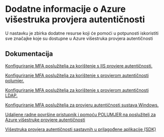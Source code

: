 <properties 
    pageTitle="Azure višestruka provjera autentičnosti – dodatne informacije"
    description="To je stranica Azure višestruke provjere autentičnosti kojoj se navode veze na dodatne sadržaje za Azure višestruke provjere autentičnosti.  Na tom mjestu možete Saznajte dodatne teme na višestruke provjere autentičnosti."
    services="multi-factor-authentication"
    documentationCenter=""
    authors="kgremban"
    manager="femila"
    editor="curtland"/>

<tags
    ms.service="multi-factor-authentication"
    ms.workload="identity"
    ms.tgt_pltfrm="na"
    ms.devlang="na"
    ms.topic="article"
    ms.date="08/04/2016"
    ms.author="kgremban"/>

# <a name="learn-more-about-azure-multi-factor-authentication"></a>Dodatne informacije o Azure višestruka provjera autentičnosti


U nastavku je zbirka dodatne resurse koji će pomoći u potpunosti iskoristiti sve značajke koje su dostupne u Azure višestruka provjera autentičnosti

## <a name="documentation"></a>Dokumentacija

[Konfiguriranje MFA poslužitelja za korištenje s IIS provjere autentičnosti.](https://msdn.microsoft.com/library/azure/dn394291.aspx)

[Konfiguriranje MFA poslužitelja za korištenje s provjerom autentičnosti polumjer.](https://msdn.microsoft.com/library/azure/dn394299.aspx)

[Konfiguriranje MFA poslužitelja za korištenje s provjerom autentičnosti LDAP.](https://msdn.microsoft.com/library/azure/dn394286.aspx)

[Konfiguriranje MFA poslužitelja za provjeru autentičnosti sustava Windows.](https://msdn.microsoft.com/library/azure/dn394278.aspx)

[Udaljene radne površine pristupnik i pomoću POLUMJER na poslužitelj za Azure višestruke provjere autentičnosti](https://msdn.microsoft.com/library/azure/dn394287.aspx)

[Višestruka provjera autentičnosti sastavnih u prilagođene aplikacije (SDK)](https://msdn.microsoft.com/library/azure/dn249464.aspx)
